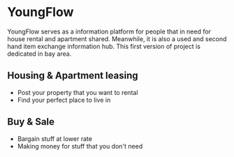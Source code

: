 # YoungFlow

YoungFlow serves as a information platform for people that in need for house rental and apartment shared. Meanwhile, it is also a used and second hand item exchange information hub. This first version of project is dedicated in bay area.

## Housing & Apartment leasing

* Post your property that you want to rental
* Find your perfect place to live in

## Buy & Sale

* Bargain stuff at lower rate
* Making money for stuff that you don't need
